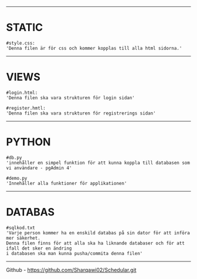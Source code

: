 -------------------------------------------------------------------------------------------------------------------------------------------------------------------------
# STATIC
    #style.css:
    'Denna filen är för css och kommer kopplas till alla html sidorna.'
-------------------------------------------------------------------------------------------------------------------------------------------------------------------------
# VIEWS
    #login.html:
    'Denna filen ska vara strukturen för login sidan'

    #register.hmtl:
    'Denna filen ska vara strukturen för registrerings sidan'
-------------------------------------------------------------------------------------------------------------------------------------------------------------------------
# PYTHON
    #db.py
    'innehåller en simpel funktion för att kunna koppla till databasen som vi användare - pgAdmin 4'

    #demo.py
    'Innehåller alla funktioner för applikationen'
-------------------------------------------------------------------------------------------------------------------------------------------------------------------------
# DATABAS
    #sqlkod.txt
    'Varje person kommer ha en enskild databas på sin dator för att införa mer säkerhet.
    Denna filen finns för att alla ska ha liknande databaser och för att ifall det sker en ändring
    i databasen ska man kunna pusha/commita denna filen'
-------------------------------------------------------------------------------------------------------------------------------------------------------------------------

Github - https://github.com/Sharqawi02/Schedular.git